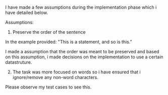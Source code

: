 I have made a few assumptions during the implementation phase which i have detailed below.

Assumptions:

1) Preserve the order of the sentence

In the example provided: "This is a statement, and so is this."

I made a assumption that the order was meant to be preserved and based on this assumption, i made decisions on the implementation to use a certain datastruture.

2) The task was more focused on words so i have ensured that i ignore/remove any non-word characters.

Please observe my test cases to see this.






